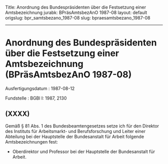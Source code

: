 Title: Anordnung des Bundespräsidenten über die Festsetzung einer Amtsbezeichnung
jurabk: BPräsAmtsbezAnO 1987-08
layout: default
origslug: bpr_samtsbezano_1987-08
slug: bpraesamtsbezano_1987-08

---

# Anordnung des Bundespräsidenten über die Festsetzung einer Amtsbezeichnung (BPräsAmtsbezAnO 1987-08)

Ausfertigungsdatum
:   1987-08-12

Fundstelle
:   BGBl I: 1987, 2130



## (XXXX)

Gemäß § 81 Abs. 1 des Bundesbeamtengesetzes setze ich für den Direktor
des Instituts für Arbeitsmarkt- und Berufsforschung und Leiter einer
Abteilung bei der Hauptstelle der Bundesanstalt für Arbeit folgende
Amtsbezeichnungen fest:

*   Oberdirektor und Professor bei der Hauptstelle der Bundesanstalt für
    Arbeit.




